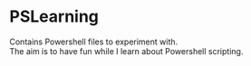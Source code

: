 # PSLearning

Contains Powershell files to experiment with.<br>
The aim is to have fun while I learn about Powershell scripting. 
